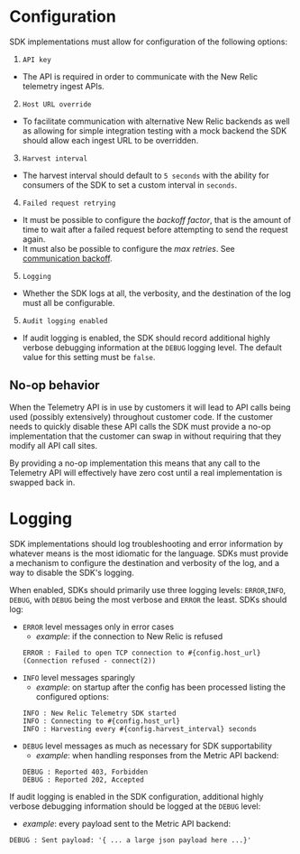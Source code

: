 # Configuration

SDK implementations must allow for configuration of the following options:

1. `API key`
  * The API is required in order to communicate with the New Relic telemetry ingest APIs.
2. `Host URL override`
  * To facilitate communication with alternative New Relic backends as well as allowing for simple integration testing with a mock backend the SDK should allow each ingest URL to be overridden.
3. `Harvest interval`
  * The harvest interval should default to `5 seconds` with the ability for consumers of the SDK to set a custom interval in `seconds`.
4. `Failed request retrying`
  * It must be possible to configure the _backoff factor_, that is the amount of time to wait
    after a failed request before attempting to send the request again.
  * It must also be possible to configure the _max retries_.
    See [communication backoff](./communication.md#graceful-degradation).
5. `Logging`
  * Whether the SDK logs at all, the verbosity, and the destination of the log must all be configurable.
5. `Audit logging enabled`
  * If audit logging is enabled, the SDK should record additional highly verbose debugging information at the `DEBUG` logging level.  The default value for this setting must be `false`.

## No-op behavior

When the Telemetry API is in use by customers it will lead to API calls being used (possibly extensively) throughout customer code. If the customer needs to quickly disable these API calls the SDK must provide a no-op implementation that the customer can swap in without requiring that they modify all API call sites.

By providing a no-op implementation this means that any call to the Telemetry API will effectively have zero cost until a real implementation is swapped back in.

# Logging

SDK implementations should log troubleshooting and error information by whatever means is
the most idiomatic for the language. SDKs must provide a mechanism to configure the
destination and verbosity of the log, and a way to disable the SDK's logging.

When enabled, SDKs should primarily use three logging levels: `ERROR`,`INFO`, `DEBUG`,
with `DEBUG` being the most verbose and `ERROR` the least.  SDKs should log:

* `ERROR` level messages only in error cases
  * _example_: if the connection to New Relic is refused
  ```
  ERROR : Failed to open TCP connection to #{config.host_url} (Connection refused - connect(2))
  ```
* `INFO` level messages sparingly
  * _example_: on startup after the config has been processed listing the configured options:
  ```
  INFO : New Relic Telemetry SDK started
  INFO : Connecting to #{config.host_url}
  INFO : Harvesting every #{config.harvest_interval} seconds
  ```
* `DEBUG` level messages as much as necessary for SDK supportability
  * _example_: when handling responses from the Metric API backend:
  ```
  DEBUG : Reported 403, Forbidden
  DEBUG : Reported 202, Accepted
  ```

If audit logging is enabled in the SDK configuration, additional highly verbose debugging information should be logged at the `DEBUG` level:
  * _example_: every payload sent to the Metric API backend:
  ```
  DEBUG : Sent payload: '{ ... a large json payload here ...}'
  ```
